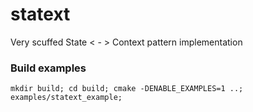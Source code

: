 # statext
Very scuffed State &lt; - > Context pattern implementation


### Build examples

`mkdir build; cd build; cmake -DENABLE_EXAMPLES=1 ..; examples/statext_example;` 
